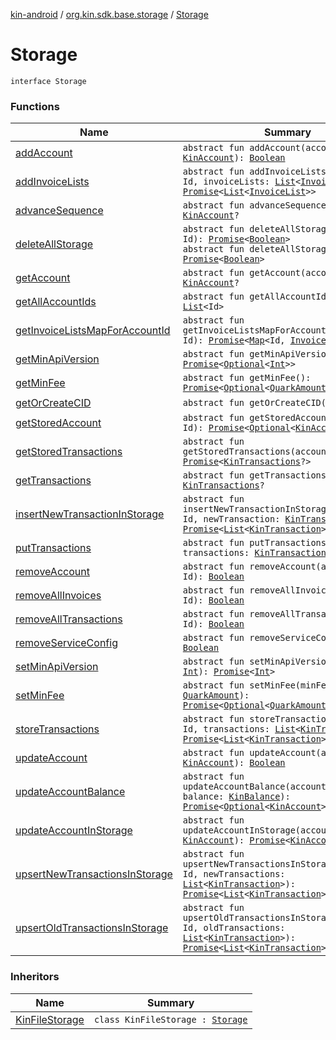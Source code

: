 [kin-android](../../index.md) / [org.kin.sdk.base.storage](../index.md) / [Storage](./index.md)

# Storage

`interface Storage`

### Functions

| Name | Summary |
|---|---|
| [addAccount](add-account.md) | `abstract fun addAccount(account: `[`KinAccount`](../../org.kin.sdk.base.models/-kin-account/index.md)`): `[`Boolean`](https://kotlinlang.org/api/latest/jvm/stdlib/kotlin/-boolean/index.html) |
| [addInvoiceLists](add-invoice-lists.md) | `abstract fun addInvoiceLists(accountId: Id, invoiceLists: `[`List`](https://kotlinlang.org/api/latest/jvm/stdlib/kotlin.collections/-list/index.html)`<`[`InvoiceList`](../../org.kin.sdk.base.models/-invoice-list/index.md)`>): `[`Promise`](../../org.kin.sdk.base.tools/-promise/index.md)`<`[`List`](https://kotlinlang.org/api/latest/jvm/stdlib/kotlin.collections/-list/index.html)`<`[`InvoiceList`](../../org.kin.sdk.base.models/-invoice-list/index.md)`>>` |
| [advanceSequence](advance-sequence.md) | `abstract fun advanceSequence(id: Id): `[`KinAccount`](../../org.kin.sdk.base.models/-kin-account/index.md)`?` |
| [deleteAllStorage](delete-all-storage.md) | `abstract fun deleteAllStorage(accountId: Id): `[`Promise`](../../org.kin.sdk.base.tools/-promise/index.md)`<`[`Boolean`](https://kotlinlang.org/api/latest/jvm/stdlib/kotlin/-boolean/index.html)`>`<br>`abstract fun deleteAllStorage(): `[`Promise`](../../org.kin.sdk.base.tools/-promise/index.md)`<`[`Boolean`](https://kotlinlang.org/api/latest/jvm/stdlib/kotlin/-boolean/index.html)`>` |
| [getAccount](get-account.md) | `abstract fun getAccount(accountId: Id): `[`KinAccount`](../../org.kin.sdk.base.models/-kin-account/index.md)`?` |
| [getAllAccountIds](get-all-account-ids.md) | `abstract fun getAllAccountIds(): `[`List`](https://kotlinlang.org/api/latest/jvm/stdlib/kotlin.collections/-list/index.html)`<Id>` |
| [getInvoiceListsMapForAccountId](get-invoice-lists-map-for-account-id.md) | `abstract fun getInvoiceListsMapForAccountId(account: Id): `[`Promise`](../../org.kin.sdk.base.tools/-promise/index.md)`<`[`Map`](https://kotlinlang.org/api/latest/jvm/stdlib/kotlin.collections/-map/index.html)`<Id, `[`InvoiceList`](../../org.kin.sdk.base.models/-invoice-list/index.md)`>>` |
| [getMinApiVersion](get-min-api-version.md) | `abstract fun getMinApiVersion(): `[`Promise`](../../org.kin.sdk.base.tools/-promise/index.md)`<`[`Optional`](../../org.kin.sdk.base.tools/-optional/index.md)`<`[`Int`](https://kotlinlang.org/api/latest/jvm/stdlib/kotlin/-int/index.html)`>>` |
| [getMinFee](get-min-fee.md) | `abstract fun getMinFee(): `[`Promise`](../../org.kin.sdk.base.tools/-promise/index.md)`<`[`Optional`](../../org.kin.sdk.base.tools/-optional/index.md)`<`[`QuarkAmount`](../../org.kin.sdk.base.models/-quark-amount/index.md)`>>` |
| [getOrCreateCID](get-or-create-c-i-d.md) | `abstract fun getOrCreateCID(): `[`String`](https://kotlinlang.org/api/latest/jvm/stdlib/kotlin/-string/index.html) |
| [getStoredAccount](get-stored-account.md) | `abstract fun getStoredAccount(accountId: Id): `[`Promise`](../../org.kin.sdk.base.tools/-promise/index.md)`<`[`Optional`](../../org.kin.sdk.base.tools/-optional/index.md)`<`[`KinAccount`](../../org.kin.sdk.base.models/-kin-account/index.md)`>>` |
| [getStoredTransactions](get-stored-transactions.md) | `abstract fun getStoredTransactions(accountId: Id): `[`Promise`](../../org.kin.sdk.base.tools/-promise/index.md)`<`[`KinTransactions`](../../org.kin.sdk.base.stellar.models/-kin-transactions/index.md)`?>` |
| [getTransactions](get-transactions.md) | `abstract fun getTransactions(key: Id): `[`KinTransactions`](../../org.kin.sdk.base.stellar.models/-kin-transactions/index.md)`?` |
| [insertNewTransactionInStorage](insert-new-transaction-in-storage.md) | `abstract fun insertNewTransactionInStorage(accountId: Id, newTransaction: `[`KinTransaction`](../../org.kin.sdk.base.stellar.models/-kin-transaction/index.md)`): `[`Promise`](../../org.kin.sdk.base.tools/-promise/index.md)`<`[`List`](https://kotlinlang.org/api/latest/jvm/stdlib/kotlin.collections/-list/index.html)`<`[`KinTransaction`](../../org.kin.sdk.base.stellar.models/-kin-transaction/index.md)`>>` |
| [putTransactions](put-transactions.md) | `abstract fun putTransactions(key: Id, transactions: `[`KinTransactions`](../../org.kin.sdk.base.stellar.models/-kin-transactions/index.md)`): `[`Unit`](https://kotlinlang.org/api/latest/jvm/stdlib/kotlin/-unit/index.html) |
| [removeAccount](remove-account.md) | `abstract fun removeAccount(accountId: Id): `[`Boolean`](https://kotlinlang.org/api/latest/jvm/stdlib/kotlin/-boolean/index.html) |
| [removeAllInvoices](remove-all-invoices.md) | `abstract fun removeAllInvoices(account: Id): `[`Boolean`](https://kotlinlang.org/api/latest/jvm/stdlib/kotlin/-boolean/index.html) |
| [removeAllTransactions](remove-all-transactions.md) | `abstract fun removeAllTransactions(key: Id): `[`Boolean`](https://kotlinlang.org/api/latest/jvm/stdlib/kotlin/-boolean/index.html) |
| [removeServiceConfig](remove-service-config.md) | `abstract fun removeServiceConfig(): `[`Boolean`](https://kotlinlang.org/api/latest/jvm/stdlib/kotlin/-boolean/index.html) |
| [setMinApiVersion](set-min-api-version.md) | `abstract fun setMinApiVersion(apiVersion: `[`Int`](https://kotlinlang.org/api/latest/jvm/stdlib/kotlin/-int/index.html)`): `[`Promise`](../../org.kin.sdk.base.tools/-promise/index.md)`<`[`Int`](https://kotlinlang.org/api/latest/jvm/stdlib/kotlin/-int/index.html)`>` |
| [setMinFee](set-min-fee.md) | `abstract fun setMinFee(minFee: `[`QuarkAmount`](../../org.kin.sdk.base.models/-quark-amount/index.md)`): `[`Promise`](../../org.kin.sdk.base.tools/-promise/index.md)`<`[`Optional`](../../org.kin.sdk.base.tools/-optional/index.md)`<`[`QuarkAmount`](../../org.kin.sdk.base.models/-quark-amount/index.md)`>>` |
| [storeTransactions](store-transactions.md) | `abstract fun storeTransactions(accountId: Id, transactions: `[`List`](https://kotlinlang.org/api/latest/jvm/stdlib/kotlin.collections/-list/index.html)`<`[`KinTransaction`](../../org.kin.sdk.base.stellar.models/-kin-transaction/index.md)`>): `[`Promise`](../../org.kin.sdk.base.tools/-promise/index.md)`<`[`List`](https://kotlinlang.org/api/latest/jvm/stdlib/kotlin.collections/-list/index.html)`<`[`KinTransaction`](../../org.kin.sdk.base.stellar.models/-kin-transaction/index.md)`>>` |
| [updateAccount](update-account.md) | `abstract fun updateAccount(account: `[`KinAccount`](../../org.kin.sdk.base.models/-kin-account/index.md)`): `[`Boolean`](https://kotlinlang.org/api/latest/jvm/stdlib/kotlin/-boolean/index.html) |
| [updateAccountBalance](update-account-balance.md) | `abstract fun updateAccountBalance(accountId: Id, balance: `[`KinBalance`](../../org.kin.sdk.base.models/-kin-balance/index.md)`): `[`Promise`](../../org.kin.sdk.base.tools/-promise/index.md)`<`[`Optional`](../../org.kin.sdk.base.tools/-optional/index.md)`<`[`KinAccount`](../../org.kin.sdk.base.models/-kin-account/index.md)`>>` |
| [updateAccountInStorage](update-account-in-storage.md) | `abstract fun updateAccountInStorage(account: `[`KinAccount`](../../org.kin.sdk.base.models/-kin-account/index.md)`): `[`Promise`](../../org.kin.sdk.base.tools/-promise/index.md)`<`[`KinAccount`](../../org.kin.sdk.base.models/-kin-account/index.md)`>` |
| [upsertNewTransactionsInStorage](upsert-new-transactions-in-storage.md) | `abstract fun upsertNewTransactionsInStorage(accountId: Id, newTransactions: `[`List`](https://kotlinlang.org/api/latest/jvm/stdlib/kotlin.collections/-list/index.html)`<`[`KinTransaction`](../../org.kin.sdk.base.stellar.models/-kin-transaction/index.md)`>): `[`Promise`](../../org.kin.sdk.base.tools/-promise/index.md)`<`[`List`](https://kotlinlang.org/api/latest/jvm/stdlib/kotlin.collections/-list/index.html)`<`[`KinTransaction`](../../org.kin.sdk.base.stellar.models/-kin-transaction/index.md)`>>` |
| [upsertOldTransactionsInStorage](upsert-old-transactions-in-storage.md) | `abstract fun upsertOldTransactionsInStorage(accountId: Id, oldTransactions: `[`List`](https://kotlinlang.org/api/latest/jvm/stdlib/kotlin.collections/-list/index.html)`<`[`KinTransaction`](../../org.kin.sdk.base.stellar.models/-kin-transaction/index.md)`>): `[`Promise`](../../org.kin.sdk.base.tools/-promise/index.md)`<`[`List`](https://kotlinlang.org/api/latest/jvm/stdlib/kotlin.collections/-list/index.html)`<`[`KinTransaction`](../../org.kin.sdk.base.stellar.models/-kin-transaction/index.md)`>>` |

### Inheritors

| Name | Summary |
|---|---|
| [KinFileStorage](../-kin-file-storage/index.md) | `class KinFileStorage : `[`Storage`](./index.md) |
